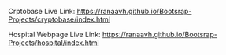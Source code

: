 Crptobase Live Link: https://ranaavh.github.io/Bootsrap-Projects/cryptobase/index.html

Hospital Webpage Live Link: https://ranaavh.github.io/Bootsrap-Projects/hospital/index.html
